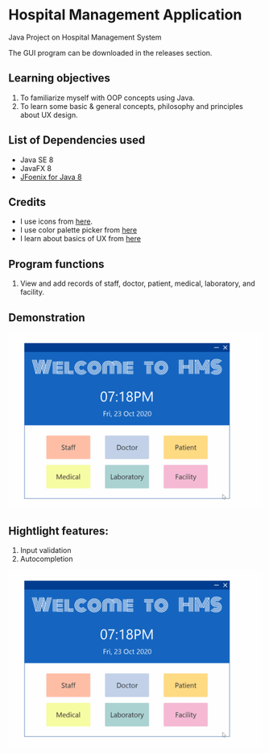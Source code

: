 # Hospital Management Application
Java Project on Hospital Management System

The GUI program can be downloaded in the releases section.

## Learning objectives
1. To familiarize myself with OOP concepts using Java.
2. To learn some basic & general concepts, philosophy and principles about UX design. 

## List of Dependencies used
- Java SE 8
- JavaFX 8
- [JFoenix for Java 8](https://github.com/jfoenixadmin/JFoenix)

## Credits
- I use icons from [here](https://material.io/resources/icons/).
- I use color palette picker from [here](https://material.io/resources/color)
- I learn about basics of UX from [here](https://material.io/resources/get-started#design)

## Program functions
1. View and add records of staff, doctor, patient, medical, laboratory, and facility.

## Demonstration

![](hms_demo1.gif)

## Hightlight features:
1. Input validation
2. Autocompletion

![](hms_demo1.gif)
